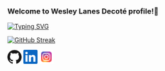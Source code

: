 ### Welcome to Wesley Lanes Decoté profile!👋

[![Typing SVG](https://readme-typing-svg.herokuapp.com?lines=Full+Stack+Developer+)](https://git.io/typing-svg)

[![GitHub Streak](http://github-readme-streak-stats.herokuapp.com?user=WesleyLanes&theme=highcontrast)](https://git.io/streak-stats)



<p align="left">
  <a href="https://github.com/WesleyLanes"><img alt="GitHub" height="32" width="32" src="assets/github.svg"></a>
  <a href="https://linkedin.com/in/wesleydecote"><img alt="LinkedIn" height="32" width="32" src="assets/linkedin.svg"></a>
  <a href="https://instagram.com/wesleydecote"><img alt="Instagram" height="32" width="32" src="assets/instagram.svg"></a>
</p>
